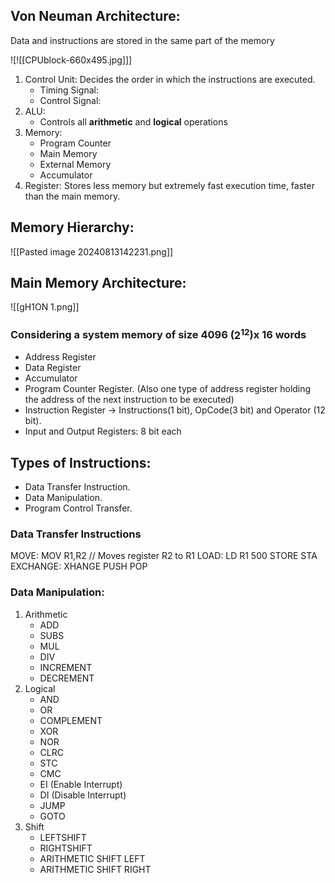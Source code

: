 ## Von Neuman Architecture:
Data and instructions are stored in the same part of the memory

![![[CPUblock-660x495.jpg]]]

1. Control Unit:  Decides the order in which the instructions are executed.
	- Timing Signal:
	- Control Signal: 
2. ALU:
	- Controls all **arithmetic** and **logical** operations
3. Memory:
	- Program Counter
	- Main Memory
	- External Memory
	- Accumulator
4. Register: Stores less memory but extremely fast execution time, faster than the main memory.

## Memory Hierarchy:
![[Pasted image 20240813142231.png]]

## Main Memory Architecture:
![[gH1ON 1.png]]

### Considering a system memory of size 4096 ($2^{12}$)x 16 words
- Address Register
- Data Register
- Accumulator
- Program Counter Register. (Also one type of address register holding the address of the next instruction to be executed)
- Instruction Register -> Instructions(1 bit), OpCode(3 bit) and Operator (12 bit).
- Input and Output Registers: 8 bit each
## Types of Instructions:
- Data Transfer Instruction.
- Data Manipulation.
- Program Control Transfer.

### Data Transfer Instructions
MOVE: MOV R1,R2 // Moves register R2 to R1
LOAD: LD R1 500
STORE STA
EXCHANGE: XHANGE
PUSH
POP

### Data Manipulation:
1. Arithmetic
	- ADD
	- SUBS
	- MUL
	- DIV
	- INCREMENT
	- DECREMENT
2. Logical
	- AND
	- OR
	- COMPLEMENT
	- XOR
	- NOR
	- CLRC
	- STC
	- CMC
	- EI (Enable Interrupt)
	- DI (Disable Interrupt)
	- JUMP
	- GOTO
3. Shift
	- LEFTSHIFT
	- RIGHTSHIFT
	- ARITHMETIC SHIFT LEFT
	- ARITHMETIC SHIFT RIGHT